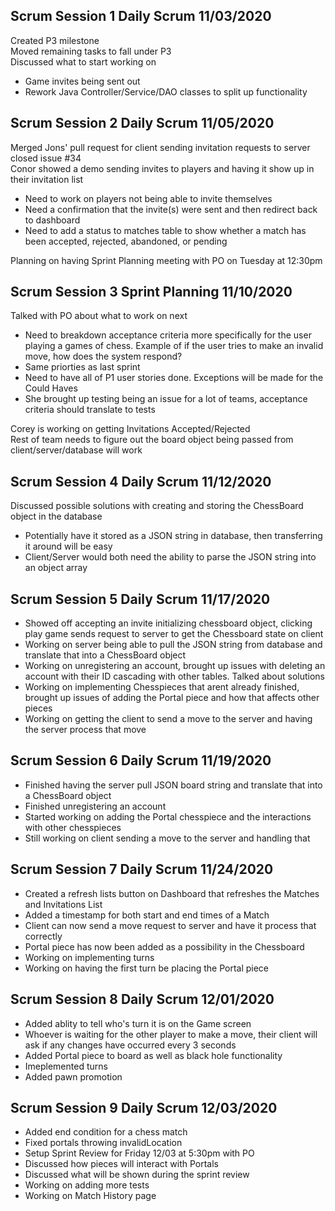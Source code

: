 ## Scrum Session 1 Daily Scrum 11/03/2020

Created P3 milestone<br/>
Moved remaining tasks to fall under P3<br/>
Discussed what to start working on
- Game invites being sent out
- Rework Java Controller/Service/DAO classes to split up functionality 

## Scrum Session 2 Daily Scrum 11/05/2020
Merged Jons' pull request for client sending invitation requests to server closed issue #34<br/>
Conor showed a demo sending invites to players and having it show up in their invitation list<br/>
- Need to work on players not being able to invite themselves
- Need a confirmation that the invite(s) were sent and then redirect back to dashboard
- Need to add a status to matches table to show whether a match has been accepted, rejected, abandoned, or pending<br/>

Planning on having Sprint Planning meeting with PO on Tuesday at 12:30pm<br/>

## Scrum Session 3 Sprint Planning 11/10/2020

Talked with PO about what to work on next <br/>
- Need to breakdown acceptance criteria more specifically for the user playing a games of chess. Example of if the user tries to make an invalid move, how does the system respond?
- Same priorties as last sprint
- Need to have all of P1 user stories done. Exceptions will be made for the Could Haves
- She brought up testing being an issue for a lot of teams, acceptance criteria should translate to tests

Corey is working on getting Invitations Accepted/Rejected<br/>
Rest of team needs to figure out the board object being passed from client/server/database will work<br/>

## Scrum Session 4 Daily Scrum 11/12/2020

Discussed possible solutions with creating and storing the ChessBoard object in the database<br/>
- Potentially have it stored as a JSON string in database, then transferring it around will be easy
- Client/Server would both need the ability to parse the JSON string into an object array

## Scrum Session 5 Daily Scrum 11/17/2020
- Showed off accepting an invite initializing chessboard object, clicking play game sends request to server to get the Chessboard state on client
- Working on server being able to pull the JSON string from database and translate that into a ChessBoard object
- Working on unregistering an account, brought up issues with deleting an account with their ID cascading with other tables. Talked about solutions
- Working on implementing Chesspieces that arent already finished, brought up issues of adding the Portal piece and how that affects other pieces
- Working on getting the client to send a move to the server and having the server process that move

## Scrum Session 6 Daily Scrum 11/19/2020
- Finished having the server pull JSON board string and translate that into a ChessBoard object
- Finished unregistering an account
- Started working on adding the Portal chesspiece and the interactions with other chesspieces
- Still working on client sending a move to the server and handling that

## Scrum Session 7 Daily Scrum 11/24/2020
- Created a refresh lists button on Dashboard that refreshes the Matches and Invitations List
- Added a timestamp for both start and end times of a Match
- Client can now send a move request to server and have it process that correctly
- Portal piece has now been added as a possibility in the Chessboard
- Working on implementing turns
- Working on having the first turn be placing the Portal piece

## Scrum Session 8 Daily Scrum 12/01/2020
- Added ablity to tell who's turn it is on the Game screen
- Whoever is waiting for the other player to make a move, their client will ask if any changes have occurred every 3 seconds
- Added Portal piece to board as well as black hole functionality 
- Imeplemented turns
- Added pawn promotion

## Scrum Session 9 Daily Scrum 12/03/2020
- Added end condition for a chess match
- Fixed portals throwing invalidLocation  
- Setup Sprint Review for Friday 12/03 at 5:30pm with PO
- Discussed how pieces will interact with Portals
- Discussed what will be shown during the sprint review
- Working on adding more tests
- Working on Match History page
